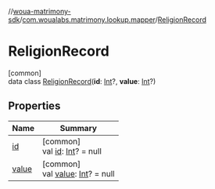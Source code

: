 //[woua-matrimony-sdk](../../../index.md)/[com.woualabs.matrimony.lookup.mapper](../index.md)/[ReligionRecord](index.md)

# ReligionRecord

[common]\
data class [ReligionRecord](index.md)(**id**: [Int](https://kotlinlang.org/api/latest/jvm/stdlib/kotlin/-int/index.html)?, **value**: [Int](https://kotlinlang.org/api/latest/jvm/stdlib/kotlin/-int/index.html)?)

## Properties

| Name | Summary |
|---|---|
| [id](id.md) | [common]<br>val [id](id.md): [Int](https://kotlinlang.org/api/latest/jvm/stdlib/kotlin/-int/index.html)? = null |
| [value](value.md) | [common]<br>val [value](value.md): [Int](https://kotlinlang.org/api/latest/jvm/stdlib/kotlin/-int/index.html)? = null |
